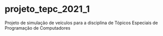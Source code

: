# projeto_tepc_2021_1
Projeto de simulação de veículos para a disciplina de Tópicos Especiais de Programação de Computadores
